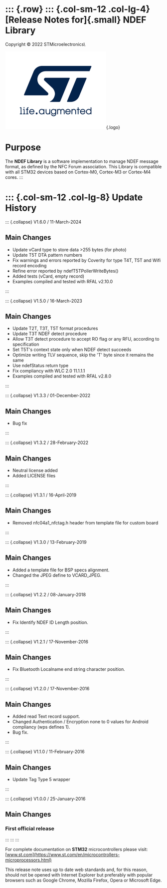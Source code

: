 ::: {.row}
::: {.col-sm-12 .col-lg-4}
[Release Notes for]{.small} **NDEF Library**
============================================

Copyright © 2022 STMicroelectronics\

[![ST logo](_htmresc/st_logo.png)](https://www.st.com){.logo}

Purpose
=======

The **NDEF Library** is a software implementation to manage NDEF message
format, as defined by the NFC Forum association. This Library is
compatible with all STM32 devices based on Cortex-M0, Cortex-M3 or
Cortex-M4 cores.
:::

::: {.col-sm-12 .col-lg-8}
Update History
==============

::: {.collapse}
V1.6.0 / 11-March-2024

<div>

Main Changes
------------

-   Update vCard type to store data \>255 bytes (for photo)
-   Update T5T DTA pattern numbers
-   Fix warnings and errors reported by Coverity for type T4T, T5T and
    Wifi record encoding
-   Refine error reported by ndefT5TPollerWriteBytes()
-   Added tests (vCard, empty record)
-   Examples compiled and tested with RFAL v2.10.0

</div>
:::

::: {.collapse}
V1.5.0 / 16-March-2023

<div>

Main Changes
------------

-   Update T2T, T3T, T5T format procedures
-   Update T3T NDEF detect procedure
-   Allow T3T detect procedure to accept RO flag or any RFU, according
    to specification
-   Set T5T\'s context state only when NDEF detect succeeds
-   Optimize writing TLV sequence, skip the \'T\' byte since it remains
    the same
-   Use ndefStatus return type
-   Fix compliancy with WLC 2.0 11.1.1.1
-   Examples compiled and tested with RFAL v2.8.0

</div>
:::

::: {.collapse}
V1.3.3 / 01-December-2022

<div>

Main Changes
------------

-   Bug fix

</div>
:::

::: {.collapse}
V1.3.2 / 28-February-2022

<div>

Main Changes
------------

-   Neutral license added
-   Added LICENSE files

</div>
:::

::: {.collapse}
V1.3.1 / 16-April-2019

<div>

Main Changes
------------

-   Removed nfc04a1\_nfctag.h header from template file for custom board

</div>
:::

::: {.collapse}
V1.3.0 / 13-February-2019

<div>

Main Changes
------------

-   Added a template file for BSP specs alignment.
-   Changed the JPEG define to VCARD\_JPEG.

</div>
:::

::: {.collapse}
V1.2.2 / 08-January-2018

<div>

Main Changes
------------

-   Fix Identify NDEF ID Length position.

</div>
:::

::: {.collapse}
V1.2.1 / 17-November-2016

<div>

Main Changes
------------

-   Fix Bluetooth Localname end string character position.

</div>
:::

::: {.collapse}
V1.2.0 / 17-November-2016

<div>

Main Changes
------------

-   Added read Text record support.
-   Changed Authentication / Encryption none to 0 values for Android
    compliancy (wps defines 1).
-   Bug fix.

</div>
:::

::: {.collapse}
V1.1.0 / 11-February-2016

<div>

Main Changes
------------

-   Update Tag Type 5 wrapper

</div>
:::

::: {.collapse}
V1.0.0 / 25-January-2016

<div>

Main Changes
------------

### First official release

</div>
:::
:::
:::

For complete documentation on **STM32** microcontrollers please visit:
[www.st.com](https://www.st.com/en/microcontrollers-microprocessors.html)

This release note uses up to date web standards and, for this reason,
should not be opened with Internet Explorer but preferably with popular
browsers such as Google Chrome, Mozilla Firefox, Opera or Microsoft
Edge.
